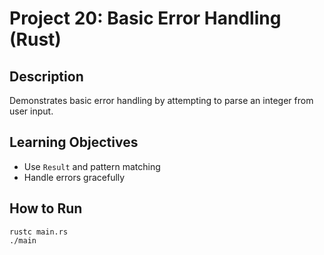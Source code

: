 # Project 20: Basic Error Handling (Rust)

## Description
Demonstrates basic error handling by attempting to parse an integer from user input.

## Learning Objectives
- Use `Result` and pattern matching
- Handle errors gracefully

## How to Run
```
rustc main.rs
./main
```
